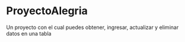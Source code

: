 # ProyectoAlegria

Un proyecto con el cual puedes obtener, ingresar, actualizar y eliminar datos en una tabla
